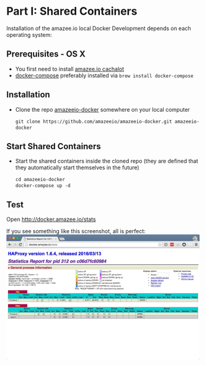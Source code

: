 # Part I: Shared Containers


Installation of the amazee.io local Docker Development depends on each operating system:
 
## Prerequisites - OS X
- You first need to install [amazee.io cachalot](./os_x_cachalot.md)
- [docker-compose](https://docs.docker.com/compose/install/) preferably installed via `brew install docker-compose`


## Installation

- Clone the repo [amazeeio-docker](https://github.com/amazeeio/amazeeio-docker) somewhere on your local computer

	```
	git clone https://github.com/amazeeio/amazeeio-docker.git amazeeio-docker
	```

## Start Shared Containers
- Start the shared containers inside the cloned repo (they are defined that they automatically start themselves in the future)

	```
	cd amazeeio-docker
    docker-compose up -d
	```

## Test

Open http://docker.amazee.io/stats

If you see something like this screenshot, all is perfect:
![](Statistics_Report_for_HAProxy_on_c06d7fc60984.jpg)